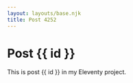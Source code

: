 ```yaml
---
layout: layouts/base.njk
title: Post 4252
---
```


# Post {{ id }}

This is post {{ id }} in my Eleventy project.
